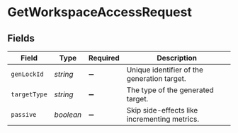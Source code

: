 # GetWorkspaceAccessRequest


## Fields

| Field                                        | Type                                         | Required                                     | Description                                  |
| -------------------------------------------- | -------------------------------------------- | -------------------------------------------- | -------------------------------------------- |
| `genLockId`                                  | *string*                                     | :heavy_minus_sign:                           | Unique identifier of the generation target.  |
| `targetType`                                 | *string*                                     | :heavy_minus_sign:                           | The type of the generated target.            |
| `passive`                                    | *boolean*                                    | :heavy_minus_sign:                           | Skip side-effects like incrementing metrics. |